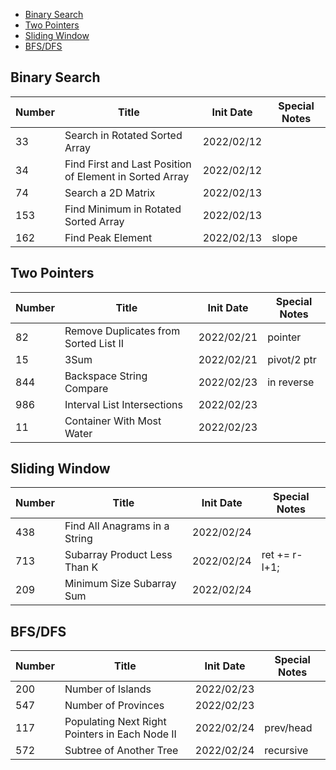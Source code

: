 - [Binary Search](#binary-search)
- [Two Pointers](#two-pointers)
- [Sliding Window](#sliding-window)
- [BFS/DFS](#bfsdfs)


## Binary Search
<!-- - If the midpoint is included for both ends, that is `start = mid` and `end = mid`, end - start will be **1 or 0** in the end.
- If the midpoint is included for one end, e.g. `start = mid`,or `end = mid`, end - start will be **0** in the end.
- If the midpoint is excluded for both ends, that is `start = mid + 1` and `end = mid - 1`, end - start will be **-1** in the end. -->
| Number | Title                                                   | Init Date | Special Notes |
|--------|---------------------------------------------------------|-----------|---------------|
| 33     | Search in Rotated Sorted Array                          | 2022/02/12|               |
| 34     | Find First and Last Position of Element in Sorted Array | 2022/02/12|               |
| 74     | Search a 2D Matrix                                      | 2022/02/13|               |
| 153    | Find Minimum in Rotated Sorted Array                    | 2022/02/13|               |
| 162    | Find Peak Element                                       | 2022/02/13| slope         |


## Two Pointers
| Number | Title                                                   | Init Date | Special Notes |
|--------|---------------------------------------------------------|-----------|---------------|
| 82     | Remove Duplicates from Sorted List II                   | 2022/02/21| pointer       |
| 15     | 3Sum                                                    | 2022/02/21| pivot/2 ptr   |
| 844    | Backspace String Compare                                | 2022/02/23| in reverse    |
| 986    | Interval List Intersections                             | 2022/02/23|               |
| 11     | Container With Most Water                               | 2022/02/23|               |


## Sliding Window
| Number | Title                                                   | Init Date | Special Notes |
|--------|---------------------------------------------------------|-----------|---------------|
| 438    | Find All Anagrams in a String                           | 2022/02/24|               |
| 713    | Subarray Product Less Than K                            | 2022/02/24| ret += r-l+1; |
| 209    | Minimum Size Subarray Sum                               | 2022/02/24|               |


## BFS/DFS
<!-- - BFS: visited/isconnected/queue
- DFS: visited/isConnected/recursive -->
| Number | Title                                                   | Init Date | Special Notes |
|--------|---------------------------------------------------------|-----------|---------------|
| 200    | Number of Islands                                       | 2022/02/23|               |
| 547    | Number of Provinces                                     | 2022/02/23|               |
| 117    | Populating Next Right Pointers in Each Node II          | 2022/02/24| prev/head     |
| 572    | Subtree of Another Tree                                 | 2022/02/24| recursive     |


<!-- Array 1044
String 509
Hash Table 360
Dynamic Programming 354
Math 344
Depth-First Search 238
Sorting 233
Greedy 224
Database 193
Breadth-First Search 193
Tree 184
Binary Search 169
Matrix 158
Binary Tree 155
Two Pointers 143
Bit Manipulation 126
Stack 119
Design 105
Heap (Priority Queue) 102
Backtracking 90
Graph 89
Simulation 84
Prefix Sum 75
Sliding Window 69
Counting 66
Linked List 65
Union Find 59
Recursion 42
Monotonic Stack 40
Binary Search Tree 40
Ordered Set 39
Trie 39
Divide and Conquer 37
Bitmask 32
Queue 31
Enumeration 28
Geometry 28
Memoization 28
Game Theory 24
Segment Tree 22
Topological Sort 22
Hash Function 21 -->